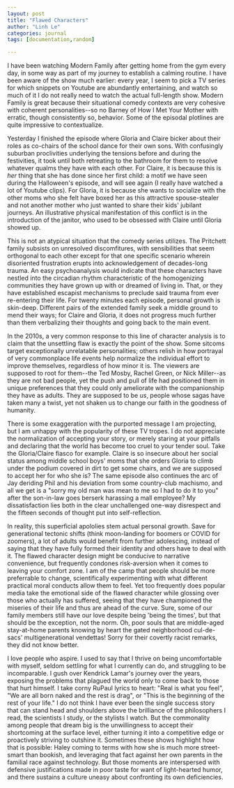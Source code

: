 ```yaml
---
layout: post
title: "Flawed Characters"
author: "Linh Le"
categories: journal
tags: [documentation,random]

---
```

I have been watching Modern Family after getting home from the gym every day, in some way as part of my journey to establish a calming routine. I have been aware of the show much earlier: every year, I seem to pick a TV series for which snippets on Youtube are abundantly entertaining, and watch so much of it I do not really need to watch the actual full-length show. Modern Family is great because their situational comedy contexts are very cohesive with coherent personalities--so no Barney of How I Met Your Mother with erratic, though consistently so, behavior. Some of the episodal plotlines are quite impressive to contextualize.

Yesterday I finished the episode where Gloria and Claire bicker about their roles as co-chairs of the school dance for their own sons. With confusingly suburban proclivities underlying the tensions before and during the festivities, it took until both retreating to the bathroom for them to resolve whatever qualms they have with each other. For Claire, it is because this is <em>her</em> thing that she has done since her first child: a motif we have seen during the Halloween's episode, and will see again (I really have watched a lot of Youtube clips). For Gloria, it is because she wants to socialize with the other moms who she felt have boxed her as this attractive spouse-stealer and not another mother who just wanted to share their kids' jubilant journeys. An illustrative physical manifestation of this conflict is in the introduction of the janitor, who used to be obsessed with Claire until Gloria showed up.

This is not an atypical situation that the comedy series utilizes. The Pritchett family subsists on unresolved discomfitures, with sensibilities that seem orthogonal to each other except for that one specific scenario wherein disoriented frustration erupts into acknowledgement of decades-long trauma. An easy psychoanalysis would indicate that these characters have nestled into the circadian rhythm characteristic of the homogenizing communities they have grown up with or dreamed of living in. That, or they have established escapist mechanisms to preclude said trauma from ever re-entering their life. For twenty minutes each episode, personal growth is skin-deep. Different pairs of the extended family seek a middle ground to mend their ways; for Claire and Gloria, it does not progress much further than them verbalizing their thoughts and going back to the main event.

In the 2010s, a very common response to this line of character analysis is to claim that the unsettling flaw is exactly the point of the show. Some sitcoms target exceptionally unrelatable personalities; others relish in how portrayal of very commonplace life events help normalize the individual effort to improve themselves, regardless of how minor it is. The viewers are supposed to root for them--the Ted Mosby, Rachel Green, or Nick Miller--as they are not bad people, yet the push and pull of life had positioned them in unique preferences that they could only ameliorate with the companionship they have as adults. They are supposed to be <em>us</em>, people whose sagas have taken many a twist, yet not shaken us to change our faith in the goodness of humanity.

There is some exaggeration with the purported message I am projecting, but I am unhappy with the popularity of these TV tropes. I do not appreciate the normalization of accepting your story, or merely staring at your pitfalls and declaring that the world has become too cruel to your tender soul. Take the Gloria/Claire fiasco for example. Claire is so insecure about her social status among middle school boys' moms that she orders Gloria to climb under the podium covered in dirt to get some chairs, and we are supposed to accept her for who she is? The same episode also continues the arc of Jay deriding Phil and his deviation from some country-club machismo, and all we get is a "sorry my old man was mean to me so I had to do it to you" after the son-in-law goes berserk harassing a mall employee? My dissatisfaction lies both in the clear unchallenged one-way disrespect and the fifteen seconds of thought put into self-reflection.

In reality, this superficial apololies stem actual personal growth. Save for generational tectonic shifts (think moon-landing for boomers or COVID for zoomers), a lot of adults would benefit from further adolescing, instead of saying that they have fully formed their identity and others have to deal with it. The flawed character design might be conducive to narrative convenience, but frequently condones risk-aversion when it comes to leaving your comfort zone. I am of the camp that people should be more preferrable to change, scientifically experimenting with what different practical moral conducts allow them to feel. Yet too frequently does popular media take the emotional side of the flawed character while glossing over those who actually has suffered, seeing that they have championed the miseries of their life and thus are ahead of the curve. Sure, some of our family members still have our love despite being 'being the times', but that should be the exception, not the norm. Oh, poor souls that are middle-aged stay-at-home parents knowing by heart the gated neighborhood cul-de-sacs' multigenerational vendettas! Sorry for their covertly racist remarks, they did not know better.

I love people who aspire. I used to say that I thrive on being uncomfortable with myself, seldom settling for what I currently can do, and struggling to be incomparable. I gush over Kendrick Lamar's journey over the years, exposing the problems that plagued the world only to come back to those that hurt himself. I take corny RuPaul lyrics to heart: "Real is what you feel", "We are all born naked and the rest is drag", or "This is the beginning of the rest of your life." I do not think I have ever been the single success story that can stand head and shoulders above the brilliance of the philosophers I read, the scientists I study, or the stylists I watch. But the commonality among people that dream big is the unwillingness to accept their shortcoming at the surface level, either turning it into a competitive edge or proactively striving to outshine it. Sometimes these shows highlight how that is possible: Haley coming to terms with how she is much more street-smart than bookish, and leveraging that fact against her own parents in the familial race against technology. But those moments are interspersed with defensive justifications made in poor taste for want of light-hearted humor, and there sustains a culture uneasy about confronting its own deficiencies.